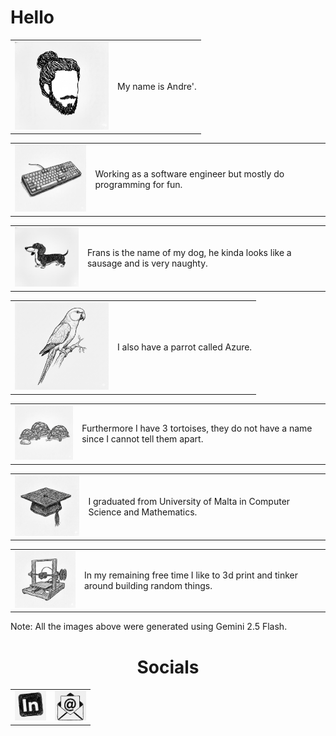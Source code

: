 # Hello

<table>
  <tr>
    <td align="left" valign="middle">
      <img src="./priv/images/me.jpg" alt="me" width="150">
    </td>
    <td align="left" valign="middle">
      My name is Andre'.
    </td>
  </tr>
</table>

<table>
  <tr>
    <td align="left" valign="middle">
      <img src="./priv/images/keyboard.png" alt="keyboard" width="150">
    </td>
    <td align="left" valign="middle">
      Working as a software engineer but mostly do programming for fun.
    </td>
  </tr>
</table>

<table>
  <tr>
    <td align="left" valign="middle">
      <img src="./priv/images/frans.png" alt="frans" width="150">
    </td>
    <td align="left" valign="middle">
      Frans is the name of my dog, he kinda looks like a sausage and is very naughty.
    </td>
  </tr>
</table>

<table>
  <tr>
    <td align="left" valign="middle">
      <img src="./priv/images/parrot.png" alt="frans" width="150">
    </td>
    <td align="left" valign="middle">
      I also have a parrot called Azure.
    </td>
  </tr>
</table>

<table>
  <tr>
    <td align="left" valign="middle">
      <img src="./priv/images/tortoises.png" alt="frans" width="150">
    </td>
    <td align="left" valign="middle">
      Furthermore I have 3 tortoises, they do not have a name since I cannot tell them apart.
    </td>
  </tr>
</table>

<table>
  <tr>
    <td align="left" valign="middle">
      <img src="./priv/images/graduation-cap.png" alt="graduation-cap" width="150">
    </td>
    <td align="left" valign="middle">
      I graduated from University of Malta in Computer Science and Mathematics.
    </td>
  </tr>
</table>

<table>
  <tr>
    <td align="left" valign="middle">
      <img src="./priv/images/3d-printer.png" alt="3d-printer" width="150">
    </td>
    <td align="left" valign="middle">
         In my remaining free time I like to 3d print and tinker around building random things.
    </td>
  </tr>
</table>

Note: All the images above were generated using Gemini 2.5 Flash.

<h1 align="center">Socials</h1>
<table align="center">
  <tr>
    <td align="left" valign="middle">
      <a href="https://www.linkedin.com/in/vellaandre"><img src="./priv/images/socials/linkedin.jpg" alt="linkedin" width="50"></a>
    </td>
        <td align="left" valign="middle">
      <a href="mailto:andimongh@proton.me
"><img src="./priv/images/socials/email.jpg" alt="email" width="50"></a>
    </td>
  </tr>
</table>